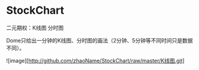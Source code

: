 # StockChart
二元期权：K线图 分时图
 
 Dome只给出一分钟的K线图、分时图的画法（2分钟、5分钟等不同时间只是数据不同）。
 
 ![image][http://github.com/zhaoName/StockChart/raw/master/K线图.git]
 
